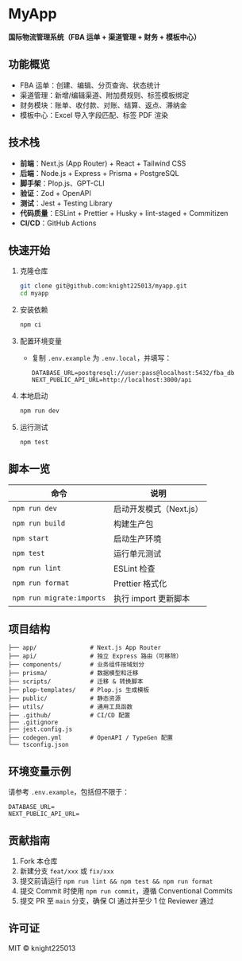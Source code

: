 # MyApp

**国际物流管理系统（FBA 运单 + 渠道管理 + 财务 + 模板中心）**

## 功能概览

* FBA 运单：创建、编辑、分页查询、状态统计
* 渠道管理：新增/编辑渠道、附加费规则、标签模板绑定
* 财务模块：账单、收付款、对账、结算、返点、滞纳金
* 模板中心：Excel 导入字段匹配、标签 PDF 渲染

## 技术栈

* **前端**：Next.js (App Router) + React + Tailwind CSS
* **后端**：Node.js + Express + Prisma + PostgreSQL
* **脚手架**：Plop.js、GPT-CLI
* **验证**：Zod + OpenAPI
* **测试**：Jest + Testing Library
* **代码质量**：ESLint + Prettier + Husky + lint-staged + Commitizen
* **CI/CD**：GitHub Actions

## 快速开始

1. 克隆仓库

   ```bash
   git clone git@github.com:knight225013/myapp.git
   cd myapp
   ```
2. 安装依赖

   ```bash
   npm ci
   ```
3. 配置环境变量

   * 复制 `.env.example` 为 `.env.local`，并填写：

     ```env
     DATABASE_URL=postgresql://user:pass@localhost:5432/fba_db
     NEXT_PUBLIC_API_URL=http://localhost:3000/api
     ```
4. 本地启动

   ```bash
   npm run dev
   ```
5. 运行测试

   ```bash
   npm test
   ```

## 脚本一览

| 命令                        | 说明              |
| ------------------------- | --------------- |
| `npm run dev`             | 启动开发模式（Next.js） |
| `npm run build`           | 构建生产包           |
| `npm start`               | 启动生产环境          |
| `npm test`                | 运行单元测试          |
| `npm run lint`            | ESLint 检查       |
| `npm run format`          | Prettier 格式化    |
| `npm run migrate:imports` | 执行 import 更新脚本  |

## 项目结构

```
├── app/               # Next.js App Router
├── api/               # 独立 Express 路由（可移除）
├── components/        # 业务组件按域划分
├── prisma/            # 数据模型和迁移
├── scripts/           # 迁移 & 转换脚本
├── plop-templates/    # Plop.js 生成模板
├── public/            # 静态资源
├── utils/             # 通用工具函数
├── .github/           # CI/CD 配置
├── .gitignore
├── jest.config.js
├── codegen.yml        # OpenAPI / TypeGen 配置
└── tsconfig.json
```

## 环境变量示例

请参考 `.env.example`，包括但不限于：

```
DATABASE_URL=
NEXT_PUBLIC_API_URL=
```

## 贡献指南

1. Fork 本仓库
2. 新建分支 `feat/xxx` 或 `fix/xxx`
3. 提交前请运行 `npm run lint && npm test && npm run format`
4. 提交 Commit 时使用 `npm run commit`，遵循 Conventional Commits
5. 提交 PR 至 `main` 分支，确保 CI 通过并至少 1 位 Reviewer 通过

## 许可证

MIT © knight225013

